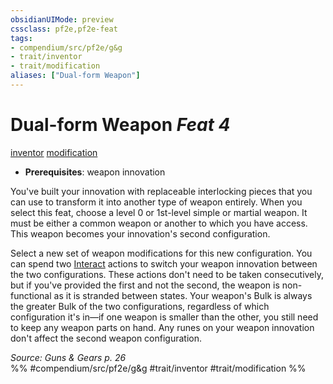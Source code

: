 ```yaml
---
obsidianUIMode: preview
cssclass: pf2e,pf2e-feat
tags:
- compendium/src/pf2e/g&g
- trait/inventor
- trait/modification
aliases: ["Dual-form Weapon"]
---
```

# Dual-form Weapon  *Feat 4*  
[inventor](/rules/traits/inventor-g-g.md)  [modification](/rules/traits/modification-g-g.md)  

- **Prerequisites**: weapon innovation

You've built your innovation with replaceable interlocking pieces that you can use to transform it into another type of weapon entirely. When you select this feat, choose a level 0 or 1st-level simple or martial weapon. It must be either a common weapon or another to which you have access. This weapon becomes your innovation's second configuration.

Select a new set of weapon modifications for this new configuration. You can spend two [Interact](/rules/actions/interact.md) actions to switch your weapon innovation between the two configurations. These actions don't need to be taken consecutively, but if you've provided the first and not the second, the weapon is non-functional as it is stranded between states. Your weapon's Bulk is always the greater Bulk of the two configurations, regardless of which configuration it's in—if one weapon is smaller than the other, you still need to keep any weapon parts on hand. Any runes on your weapon innovation don't affect the second weapon configuration.

*Source: Guns & Gears p. 26*  
%% #compendium/src/pf2e/g&g #trait/inventor #trait/modification %%